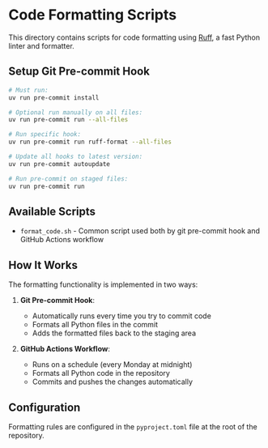 # Code Formatting Scripts
This directory contains scripts for code formatting using [Ruff](https://github.com/astral-sh/ruff), a fast Python linter and formatter.

## Setup Git Pre-commit Hook
```bash
# Must run:
uv run pre-commit install

# Optional run manually on all files:
uv run pre-commit run --all-files

# Run specific hook:
uv run pre-commit run ruff-format --all-files

# Update all hooks to latest version:
uv run pre-commit autoupdate

# Run pre-commit on staged files:
uv run pre-commit run
```

## Available Scripts
- `format_code.sh` - Common script used both by git pre-commit hook and GitHub Actions workflow

## How It Works
The formatting functionality is implemented in two ways:

1. **Git Pre-commit Hook**: 
   - Automatically runs every time you try to commit code
   - Formats all Python files in the commit
   - Adds the formatted files back to the staging area

2. **GitHub Actions Workflow**: 
   - Runs on a schedule (every Monday at midnight)
   - Formats all Python code in the repository
   - Commits and pushes the changes automatically

## Configuration
Formatting rules are configured in the `pyproject.toml` file at the root of the repository.
